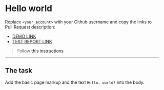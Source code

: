 # Hello world
Replace `<your_account>` with your Github username and copy the links to Pull Request description:
- [DEMO LINK](https://oleksandr-plias.github.io/layout_hello-world/)
- [TEST REPORT LINK](https://oleksandr-plias.github.io/layout_hello-world/report/html_report/)

> Follow [this instructions](https://mate-academy.github.io/layout_task-guideline/#how-to-solve-the-layout-tasks-on-github)
___

## The task 
Add the basic page markup and the text `Hello, world!` into the body.
